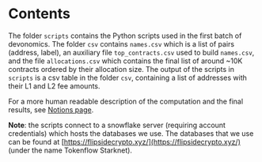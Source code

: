 # Contents

The folder `scripts` contains the Python scripts used in the first batch of devonomics. The folder `csv` contains `names.csv` which is a list of pairs (address, label), an auxiliary file `top_contracts.csv` used to build `names.csv`, and the file `allocations.csv` which contains the final list of around ~10K contracts ordered by their allocation size. The output of the scripts in `scripts` is a csv table in the folder `csv`, containing a list of addresses with their L1 and L2 fee amounts.

For a more human readable description of the computation and the final results, see [Notions page](https://www.notion.so/starkware/Devonomics-Pilot-Program-4ecf9d8ea5864bb29e347be8926932f5).

**Note**: the scripts connect to a snowflake server (requiring account credentials) which hosts the databases we use. The databases that we use can be found at [https://flipsidecrypto.xyz/](https://flipsidecrypto.xyz/) (under the name Tokenflow Starknet).